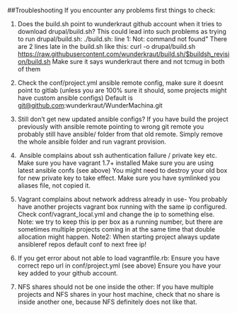 ##Troubleshooting
If you encounter any problems first things to check:
1. Does the build.sh point to wunderkraut github account when it tries to download drupal/build.sh?
This could lead into such problems as trying to run drupal/build.sh: ./build.sh: line 1: Not: command not found"
There are 2 lines late in the build.sh like this:
curl -o drupal/build.sh https://raw.githubusercontent.com/wunderkraut/build.sh/$buildsh_revision/build.sh
Make sure it says wunderkraut there and not tcmug in both of them

2. Check the conf/project.yml ansible remote config, make sure it doesnt point to gitlab (unless you are 100% sure it should, some projects might have custom ansible configs) Default is git@github.com:wunderkraut/WunderMachina.git 

3. Still don’t get new updated ansible configs? If you have build the project previously with ansible remote pointing to wrong git remote you probably still have ansible/ folder from that old remote. Simply remove the whole ansible folder and run vagrant provision.

4.  Ansible complains about ssh authentication failure / private key etc.
Make sure you have vagrant 1.7+ installed
Make sure you are using latest ansible confs (see above)
You might need to destroy your old box for new private key to take effect.
Make sure you have symlinked you aliases file, not copied it.

5. Vagrant complains about network address already in use-
You probably have another projects vagrant box running with the same ip configured. Check conf/vagrant_local.yml and change the ip to something else.
Note: we try to keep this ip per box as a running number, but there are sometimes multiple projects coming in at the same time that double allocation might happen.
Note2: When starting project always update ansibleref repos default conf to next free ip!

6. If you get error about not able to load vagrantfile.rb:
Ensure you have correct repo url in conf/project.yml (see above)
Ensure you have your key added to your github account.

7. NFS shares should not be one inside the other:
If you have multiple projects and NFS shares in your host machine, check that no share is inside another one, because NFS definitely does not like that. 
